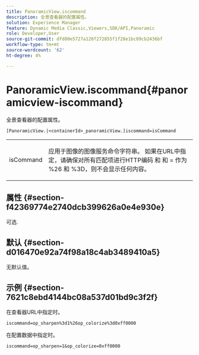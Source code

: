 ```yaml
---
title: PanoramicView.iscommand
description: 全景查看器的配置属性。
solution: Experience Manager
feature: Dynamic Media Classic,Viewers,SDK/API,Panoramic
role: Developer,User
source-git-commit: dfd80e5727a128f272855f1f28e1bc89cb2436bf
workflow-type: tm+mt
source-wordcount: '62'
ht-degree: 4%

---
```


# PanoramicView.iscommand{#panoramicview-iscommand}

全景查看器的配置属性。

` [PanoramicView.|<containerId>_panoramicView.]iscommand=isCommand `

<table id="table_43A84C1044574A6FAB8CE67D71AAD5EC"> 
 <tbody> 
  <tr> 
   <td colname="col1"> <p> <span class="codeph"> <span class="varname"> isCommand</span> </span> </p> </td> 
   <td colname="col2"> <p> 应用于图像的图像服务命令字符串。  如果在URL中指定，请确保对所有匹配项进行HTTP编码 <span class="codeph"> 和</span> 和 <span class="codeph"> =</span> 作为 <span class="codeph"> %26</span> 和 <span class="codeph"> %3D</span>，则不会显示任何内容。 </p> </td> 
  </tr> 
 </tbody> 
</table>


## 属性 {#section-f42369774e2740dcb399626a0e4e930e}

可选.

## 默认 {#section-d016470e92a74f98a18c4ab3489410a5}

无默认值。

## 示例 {#section-7621c8ebd4144bc08a537d01bd9c3f2f}

在查看器URL中指定时。

```
iscommand=op_sharpen%3d1%26op_colorize%3d0xff0000
```

在配置数据中指定时。

```
iscommand=op_sharpen=1&op_colorize=0xff0000
```
